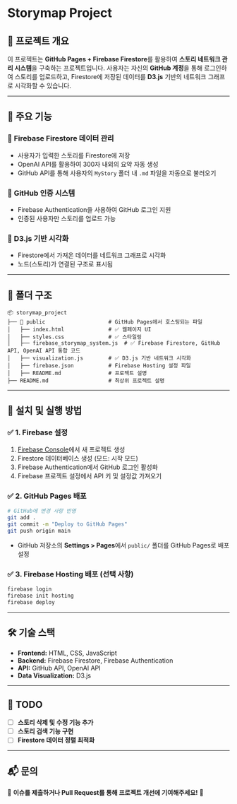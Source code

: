 # Storymap Project

## 📌 프로젝트 개요
이 프로젝트는 **GitHub Pages + Firebase Firestore**를 활용하여 **스토리 네트워크 관리 시스템**을 구축하는 프로젝트입니다. 
사용자는 자신의 **GitHub 계정**을 통해 로그인하여 스토리를 업로드하고, Firestore에 저장된 데이터를 **D3.js** 기반의 네트워크 그래프로 시각화할 수 있습니다.

---

## 🚀 주요 기능
### 🔹 **Firebase Firestore 데이터 관리**
- 사용자가 입력한 스토리를 Firestore에 저장
- OpenAI API를 활용하여 300자 내외의 요약 자동 생성
- GitHub API를 통해 사용자의 `MyStory` 폴더 내 `.md` 파일을 자동으로 불러오기

### 🔹 **GitHub 인증 시스템**
- Firebase Authentication을 사용하여 GitHub 로그인 지원
- 인증된 사용자만 스토리를 업로드 가능

### 🔹 **D3.js 기반 시각화**
- Firestore에서 가져온 데이터를 네트워크 그래프로 시각화
- 노드(스토리)가 연결된 구조로 표시됨

---

## 📂 폴더 구조
```
📦 storymap_project
├── 📂 public                    # GitHub Pages에서 호스팅되는 파일
│   ├── index.html              # ✅ 웹페이지 UI
│   ├── styles.css              # ✅ 스타일링
│   ├── firebase_storymap_system.js  # ✅ Firebase Firestore, GitHub API, OpenAI API 통합 코드
│   ├── visualization.js        # ✅ D3.js 기반 네트워크 시각화
│   ├── firebase.json           # Firebase Hosting 설정 파일
│   ├── README.md               # 프로젝트 설명
├── README.md                   # 최상위 프로젝트 설명
```

---

## 🔧 **설치 및 실행 방법**
### ✅ **1. Firebase 설정**
1. [Firebase Console](https://console.firebase.google.com/)에서 새 프로젝트 생성
2. Firestore 데이터베이스 생성 (모드: 시작 모드)
3. Firebase Authentication에서 GitHub 로그인 활성화
4. Firebase 프로젝트 설정에서 API 키 및 설정값 가져오기

### ✅ **2. GitHub Pages 배포**
```bash
# GitHub에 변경 사항 반영
git add .
git commit -m "Deploy to GitHub Pages"
git push origin main
```
- GitHub 저장소의 **Settings > Pages**에서 `public/` 폴더를 GitHub Pages로 배포 설정

### ✅ **3. Firebase Hosting 배포 (선택 사항)**
```bash
firebase login
firebase init hosting
firebase deploy
```

---

## 🛠 **기술 스택**
- **Frontend:** HTML, CSS, JavaScript
- **Backend:** Firebase Firestore, Firebase Authentication
- **API:** GitHub API, OpenAI API
- **Data Visualization:** D3.js

---

## 📝 **TODO**
- [ ] **스토리 삭제 및 수정 기능 추가**
- [ ] **스토리 검색 기능 구현**
- [ ] **Firestore 데이터 정렬 최적화**

---

## 📬 문의
📧 **이슈를 제출하거나 Pull Request를 통해 프로젝트 개선에 기여해주세요!** 🚀
